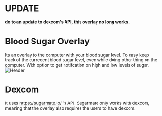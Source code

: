 # UPDATE
<strong> do to an update to dexcom's API, this overlay no long works. </strong>

# Blood Sugar Overlay
Its an overlay to the computer with your blood sugar level. To easy keep track of the currecent blood sugar level, even while doing other thing on the computer. With option to get notifcation on high and low levels of sugar.
![Header](https://user-images.githubusercontent.com/74210896/211873097-e92c2942-b02c-4585-bbf2-5d826e044f7c.png)

# Dexcom
It uses https://sugarmate.io/ 's API. Sugarmate only works with dexcom, meaning that the overlay also requires the users to have dexcom.

